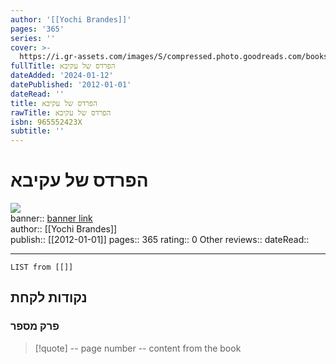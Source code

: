 ```yaml
---
author: '[[Yochi Brandes]]'
pages: '365'
series: ''
cover: >-
  https://i.gr-assets.com/images/S/compressed.photo.goodreads.com/books/1357246582l/16132574.jpg
fullTitle: הפרדס של עקיבא
dateAdded: '2024-01-12'
datePublished: '2012-01-01'
dateRead: ''
title: הפרדס של עקיבא
rawTitle: הפרדס של עקיבא
isbn: 965552423X
subtitle: ''
---
```

# הפרדס של עקיבא

![](https:&#x2F;&#x2F;i.gr-assets.com&#x2F;images&#x2F;S&#x2F;compressed.photo.goodreads.com&#x2F;books&#x2F;1357246582l&#x2F;16132574.jpg)  
banner:: [banner link](https:&#x2F;&#x2F;i.gr-assets.com&#x2F;images&#x2F;S&#x2F;compressed.photo.goodreads.com&#x2F;books&#x2F;1357246582l&#x2F;16132574.jpg)  
author:: [[Yochi Brandes]]  
publish:: [[2012-01-01]]
pages:: 365
rating:: 0 
Other reviews:: 
dateRead:: 

<hr  style="clear:both"/>



```dataview
LIST from [[]]
```

## נקודות לקחת 

### פרק מספר
> [!quote] -- page number -- 
>  content from the book




```